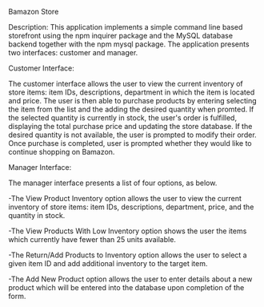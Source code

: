 Bamazon Store

Description:
This application implements a simple command line based storefront using the npm inquirer package and the MySQL database backend together with the npm mysql package. The application presents two interfaces: customer and manager.

Customer Interface:

The customer interface allows the user to view the current inventory of store items: item IDs, descriptions, department in which the item is located and price. The user is then able to purchase products by entering selecting the item from the list and the adding the desired quantity when promted. If the selected quantity is currently in stock, the user's order is fulfilled, displaying the total purchase price and updating the store database. If the desired quantity is not available, the user is prompted to modify their order. Once purchase is completed, user is prompted whether they would like to continue shopping on Bamazon.

Manager Interface:

The manager interface presents a list of four options, as below.

-The View Product Inventory option allows the user to view the current inventory of store items: item IDs, descriptions, department, price, and the quantity in stock.

-The View Products With Low Inventory option shows the user the items which currently have fewer   than 25 units available.

-The Return/Add Products to Inventory option allows the user to select a given item ID and add additional inventory to the target item.

-The Add New Product option allows the user to enter details about a new product which will be entered into the database upon completion of the form.
